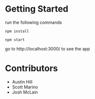 # Getting Started 

run the following commands

`npm install`

`npm start`

go to http://localhost:3000/ to see the app

# Contributors

- Austin Hill
- Scott Marino
- Josh McLain
